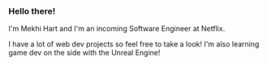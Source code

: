 
<h3>  Hello there! </h3>
<p>I'm Mekhi Hart and I'm an incoming Software Engineer at Netflix.</p>
<p>I have a lot of web dev projects so feel free to take a look! I'm also learning game dev on the side with the Unreal Engine!</p>
